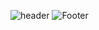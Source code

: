 ![header](https://capsule-render.vercel.app/api?type=waving&color=orange&height=200&section=header&text='BrandonJE'&fontSize=24)
![Footer](https://capsule-render.vercel.app/api?type=waving&color=orange&height=200&section=footer)
